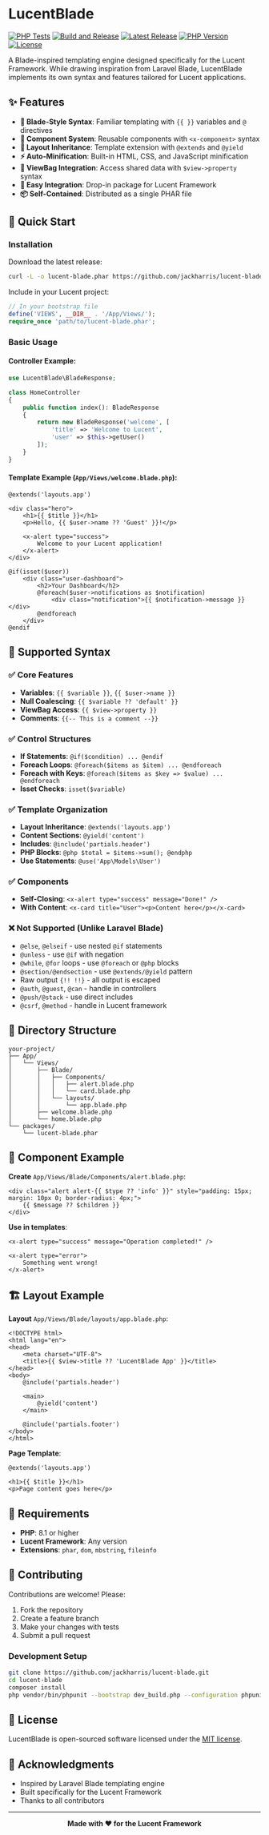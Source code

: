 # LucentBlade

[![PHP Tests](https://github.com/jackharris/lucent-blade/actions/workflows/tests.yml/badge.svg)](https://github.com/jackharris/lucent-blade/actions/workflows/tests.yml)
[![Build and Release](https://github.com/jackharris/lucent-blade/actions/workflows/build-release.yml/badge.svg)](https://github.com/jackharris/lucent-blade/actions/workflows/build-release.yml)
[![Latest Release](https://img.shields.io/github/v/release/jackharris/lucent-blade)](https://github.com/jackharris/lucent-blade/releases/latest)
[![PHP Version](https://img.shields.io/badge/php-8.4%2B-blue)](https://www.php.net/)
[![License](https://img.shields.io/badge/license-MIT-green)](LICENSE)

A Blade-inspired templating engine designed specifically for the Lucent Framework. While drawing inspiration from Laravel Blade, LucentBlade implements its own syntax and features tailored for Lucent applications.

## ✨ Features

- **🎨 Blade-Style Syntax**: Familiar templating with `{{ }}` variables and `@` directives
- **🔧 Component System**: Reusable components with `<x-component>` syntax
- **📄 Layout Inheritance**: Template extension with `@extends` and `@yield`
- **⚡ Auto-Minification**: Built-in HTML, CSS, and JavaScript minification
- **🔄 ViewBag Integration**: Access shared data with `$view->property` syntax
- **🚀 Easy Integration**: Drop-in package for Lucent Framework
- **📦 Self-Contained**: Distributed as a single PHAR file

## 🚀 Quick Start

### Installation

Download the latest release:

```bash
curl -L -o lucent-blade.phar https://github.com/jackharris/lucent-blade/releases/latest/download/lucent-blade.phar
```

Include in your Lucent project:

```php
// In your bootstrap file
define('VIEWS', __DIR__ . '/App/Views/');
require_once 'path/to/lucent-blade.phar';
```

### Basic Usage

#### Controller Example:

```php
use LucentBlade\BladeResponse;

class HomeController
{
    public function index(): BladeResponse
    {
        return new BladeResponse('welcome', [
            'title' => 'Welcome to Lucent',
            'user' => $this->getUser()
        ]);
    }
}
```

#### Template Example (`App/Views/welcome.blade.php`):

```blade
@extends('layouts.app')

<div class="hero">
    <h1>{{ $title }}</h1>
    <p>Hello, {{ $user->name ?? 'Guest' }}!</p>
    
    <x-alert type="success">
        Welcome to your Lucent application!
    </x-alert>
</div>

@if(isset($user))
    <div class="user-dashboard">
        <h2>Your Dashboard</h2>
        @foreach($user->notifications as $notification)
            <div class="notification">{{ $notification->message }}</div>
        @endforeach
    </div>
@endif
```

## 🎯 Supported Syntax

### ✅ Core Features
- **Variables**: `{{ $variable }}`, `{{ $user->name }}`
- **Null Coalescing**: `{{ $variable ?? 'default' }}`
- **ViewBag Access**: `{{ $view->property }}`
- **Comments**: `{{-- This is a comment --}}`

### ✅ Control Structures
- **If Statements**: `@if($condition) ... @endif`
- **Foreach Loops**: `@foreach($items as $item) ... @endforeach`
- **Foreach with Keys**: `@foreach($items as $key => $value) ... @endforeach`
- **Isset Checks**: `isset($variable)`

### ✅ Template Organization
- **Layout Inheritance**: `@extends('layouts.app')`
- **Content Sections**: `@yield('content')`
- **Includes**: `@include('partials.header')`
- **PHP Blocks**: `@php $total = $items->sum(); @endphp`
- **Use Statements**: `@use('App\Models\User')`

### ✅ Components
- **Self-Closing**: `<x-alert type="success" message="Done!" />`
- **With Content**: `<x-card title="User"><p>Content here</p></x-card>`

### ❌ Not Supported (Unlike Laravel Blade)
- `@else`, `@elseif` - use nested `@if` statements
- `@unless` - use `@if` with negation
- `@while`, `@for` loops - use `@foreach` or `@php` blocks
- `@section/@endsection` - use `@extends/@yield` pattern
- Raw output `{!! !!}` - all output is escaped
- `@auth`, `@guest`, `@can` - handle in controllers
- `@push/@stack` - use direct includes
- `@csrf`, `@method` - handle in Lucent framework

## 📁 Directory Structure

```
your-project/
├── App/
│   └── Views/
│       ├── Blade/
│       │   ├── Components/
│       │   │   ├── alert.blade.php
│       │   │   └── card.blade.php
│       │   └── layouts/
│       │       └── app.blade.php
│       ├── welcome.blade.php
│       └── home.blade.php
└── packages/
    └── lucent-blade.phar
```

## 🔧 Component Example

**Create** `App/Views/Blade/Components/alert.blade.php`:

```blade
<div class="alert alert-{{ $type ?? 'info' }}" style="padding: 15px; margin: 10px 0; border-radius: 4px;">
    {{ $message ?? $children }}
</div>
```

**Use in templates**:

```blade
<x-alert type="success" message="Operation completed!" />

<x-alert type="error">
    Something went wrong!
</x-alert>
```

## 🏗️ Layout Example

**Layout** `App/Views/Blade/layouts/app.blade.php`:

```blade
<!DOCTYPE html>
<html lang="en">
<head>
    <meta charset="UTF-8">
    <title>{{ $view->title ?? 'LucentBlade App' }}</title>
</head>
<body>
    @include('partials.header')
    
    <main>
        @yield('content')
    </main>
    
    @include('partials.footer')
</body>
</html>
```

**Page Template**:

```blade
@extends('layouts.app')

<h1>{{ $title }}</h1>
<p>Page content goes here</p>
```

## 🔧 Requirements

- **PHP**: 8.1 or higher
- **Lucent Framework**: Any version
- **Extensions**: `phar`, `dom`, `mbstring`, `fileinfo`

## 🤝 Contributing

Contributions are welcome! Please:

1. Fork the repository
2. Create a feature branch
3. Make your changes with tests
4. Submit a pull request

### Development Setup

```bash
git clone https://github.com/jackharris/lucent-blade.git
cd lucent-blade
composer install
php vendor/bin/phpunit --bootstrap dev_build.php --configuration phpunit.xml
```

## 📝 License

LucentBlade is open-sourced software licensed under the [MIT license](LICENSE).

## 🙏 Acknowledgments

- Inspired by Laravel Blade templating engine
- Built specifically for the Lucent Framework
- Thanks to all contributors

---

<div align="center">
  <strong>Made with ❤️ for the Lucent Framework</strong>
</div>